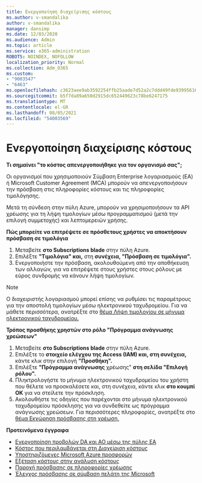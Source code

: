 ```yaml
---
title: Ενεργοποίηση διαχείρισης κόστους
ms.author: v-smandalika
author: v-smandalika
manager: dansimp
ms.date: 12/03/2020
ms.audience: Admin
ms.topic: article
ms.service: o365-administration
ROBOTS: NOINDEX, NOFOLLOW
localization_priority: Normal
ms.collection: Adm_O365
ms.custom:
- "9003547"
- "6463"
ms.openlocfilehash: c3623aee9ab3592254ffb25aade7d52a2c7ddd49fde939956162cd4008d5ba19
ms.sourcegitcommit: b5f7da89a650d2915dc652449623c78be6247175
ms.translationtype: MT
ms.contentlocale: el-GR
ms.lasthandoff: 08/05/2021
ms.locfileid: "54003569"
---
```

# <a name="enable-cost-management"></a>Ενεργοποίηση διαχείρισης κόστους

**Τι σημαίνει "το κόστος απενεργοποιήθηκε για τον οργανισμό σας";**

Οι οργανισμοί που χρησιμοποιούν Σύμβαση Enterprise λογαριασμούς (EA) ή Microsoft Customer Agreement (MCA) μπορούν να απενεργοποιήσουν την πρόσβαση στις πληροφορίες κόστους και τις πληροφορίες τιμολόγησης.

Μετά τη σύνδεση στην πύλη Azure, μπορούν να χρησιμοποιήσουν τα API χρέωσης για τη λήψη τιμολογίων μέσω προγραμματισμού (μετά την επιλογή συμμετοχής) και λεπτομερειών χρήσης.

**Πώς μπορείτε να επιτρέψετε σε πρόσθετους χρήστες να αποκτήσουν πρόσβαση σε τιμολόγια**

1. Μεταβείτε **στο Subscriptions blade** στην πύλη Azure.
2. Επιλέξτε **"Τιμολόγια" και,** στη **συνέχεια, "Πρόσβαση σε τιμολόγια".**
3. Ενεργοποιήστε την πρόσβαση, ακολουθούμενη από την αποθήκευση των αλλαγών, για να επιτρέψετε στους χρήστες στους ρόλους με εύρος συνδρομής να κάνουν λήψη τιμολογίων.

> [!NOTE]
> Ο διαχειριστής λογαριασμού μπορεί επίσης να ρυθμίσει τις παραμέτρους για την αποστολή τιμολογίων μέσω ηλεκτρονικού ταχυδρομείου. Για να μάθετε περισσότερα, ανατρέξτε στο [θέμα Λήψη τιμολογίου σε μήνυμα ηλεκτρονικού ταχυδρομείου.](https://docs.microsoft.com/azure/cost-management-billing/manage/download-azure-invoice-daily-usage-date?)

**Τρόπος προσθήκης χρηστών στο ρόλο "Πρόγραμμα ανάγνωσης χρεώσεων"**

1. Μεταβείτε **στο Subscriptions blade** στην πύλη Azure.
2. Επιλέξτε το **στοιχείο ελέγχου της Access (IAM) και, στη συνέχεια,** κάντε κλικ στην επιλογή **"Προσθήκη".**
3. Επιλέξτε **"Πρόγραμμα ανάγνωσης** χρέωσης" **στη σελίδα "Επιλογή ρόλου".**
4. Πληκτρολογήστε το μήνυμα ηλεκτρονικού ταχυδρομείου του χρήστη που θέλετε να προσκαλέσετε και, στη συνέχεια, κάντε κλικ **στο κουμπί OK** για να στείλετε την πρόσκληση.
5. Ακολουθήστε τις οδηγίες που παρέχονται στο μήνυμα ηλεκτρονικού ταχυδρομείου πρόσκλησης για να συνδεθείτε ως πρόγραμμα ανάγνωσης χρεώσεων. Για περισσότερες πληροφορίες, ανατρέξτε στο [θέμα Εκχώρηση πρόσβασης στη χρέωση.](https://docs.microsoft.com/azure/cost-management-billing/manage/manage-billing-access?WT.mc_id=Portal-Microsoft_Azure_Support#opt-in)

**Προτεινόμενα έγγραφα**

- [Ενεργοποίηση προβολών DA και AO μέσω της πύλης EA](https://docs.microsoft.com/azure/cost-management-billing/costs/assign-access-acm-data?WT.mc_id=Portal-Microsoft_Azure_Support#enable-access-to-costs-in-the-ea-portal)
- [Κόστος που περιλαμβάνεται στη Διαχείριση κόστους](https://docs.microsoft.com/azure/cost-management-billing/costs/understand-cost-mgt-data?WT.mc_id=Portal-Microsoft_Azure_Support#costs-included-in-cost-management)
- [Υποστηριζόμενες Microsoft Azure προσφορών](https://docs.microsoft.com/azure/cost-management-billing/costs/understand-cost-mgt-data?WT.mc_id=Portal-Microsoft_Azure_Support#supported-microsoft-azure-offers)
- [Εξέταση κόστους στην ανάλυση κόστους](https://docs.microsoft.com/azure/cost-management-billing/costs/quick-acm-cost-analysis?WT.mc_id=Portal-Microsoft_Azure_Support&tabs=azure-portal#review-costs-in-cost-analysis)
- [Παροχή πρόσβασης σε πληροφορίες χρέωσης](https://docs.microsoft.com/azure/cost-management-billing/manage/manage-billing-access?WT.mc_id=Portal-Microsoft_Azure_Support)
- [Έλεγχος πρόσβασης σε σύμβαση πελάτη της Microsoft](https://docs.microsoft.com/azure/cost-management-billing/manage/download-azure-invoice-daily-usage-date?WT.mc_id=Portal-Microsoft_Azure_Support#check-access-to-a-microsoft-customer-agreement)






